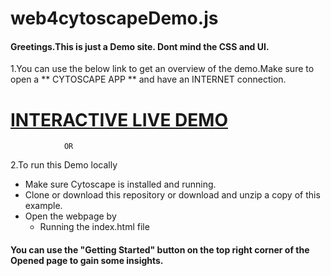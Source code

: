 # web4cytoscapeDemo.js
#### Greetings.This is just a **Demo** site. Dont mind the CSS and UI. 

1.You can use the below link to get an overview of the demo.Make sure to open a ** CYTOSCAPE APP ** and have an INTERNET connection.

# [INTERACTIVE LIVE DEMO](http://raw.githack.com/Atombuddy/web4cytoscapedemo/main/index.html)
  
                OR

2.To run this Demo locally
  - Make sure Cytoscape is installed and running.
  - Clone or download this repository or download and unzip a copy of this example.
  - Open the webpage by
    - Running the index.html file 


#### You can use the "Getting Started" button on the top right corner of the Opened page to gain some insights.

